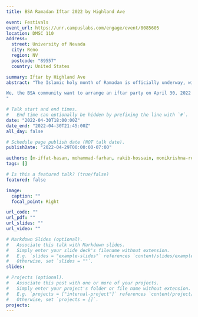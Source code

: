 ```yaml
---
title: BSA Ramadan Iftar 2022 by Highland Ave

event: Festivals
event_url: https://unr.campuslabs.com/engage/event/8085605
location: DMSC 110
address:
  street: University of Nevada
  city: Reno
  region: NV
  postcode: "89557"
  country: United States

summary: Iftar by Highland Ave
abstract: "The Islamic holy month of Ramadan is officially underway, with many Muslims around the world fasting for the next few weeks. Those who are taking part eat two times a day, before sunrise, in a meal known as Suhoor or Sehri, and after sunset, in a meal known as Iftari or Iftar. 

We, the BSA community want to arrange an iftar party on April 30, 2022 (Saturday) for our Bangladeshi Student community.
"

# Talk start and end times.
#   End time can optionally be hidden by prefixing the line with `#`.
date: "2022-04-30T18:00:00Z"
date_end: "2022-04-30T21:45:00Z"
all_day: false

# Schedule page publish date (NOT talk date).
publishDate: "2022-04-29T00:00:00-07:00"

authors: [m-iffat-hasan, mohammad-farhan, rakib-hossain, monikrishna-roy]
tags: []

# Is this a featured talk? (true/false)
featured: false

image:
  caption: ""
  focal_point: Right

url_code: ""
url_pdf: ""
url_slides: ""
url_video: ""

# Markdown Slides (optional).
#   Associate this talk with Markdown slides.
#   Simply enter your slide deck's filename without extension.
#   E.g. `slides = "example-slides"` references `content/slides/example-slides.md`.
#   Otherwise, set `slides = ""`.
slides:

# Projects (optional).
#   Associate this post with one or more of your projects.
#   Simply enter your project's folder or file name without extension.
#   E.g. `projects = ["internal-project"]` references `content/project/deep-learning/index.md`.
#   Otherwise, set `projects = []`.
projects:
---
```


<!-- Slides can be added in a few ways:

- **Create** slides using Wowchemy's [_Slides_](https://wowchemy.com/docs/managing-content/#create-slides) feature and link using `slides` parameter in the front matter of the talk file
- **Upload** an existing slide deck to `static/` and link using `url_slides` parameter in the front matter of the talk file
- **Embed** your slides (e.g. Google Slides) or presentation video on this page using [shortcodes](https://wowchemy.com/docs/writing-markdown-latex/).

Further event details, including page elements such as image galleries, can be added to the body of this page. -->
